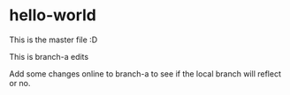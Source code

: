 # hello-world

This is the master file :D

This is branch-a edits

Add some changes online to branch-a to see if the local branch will reflect or no.
